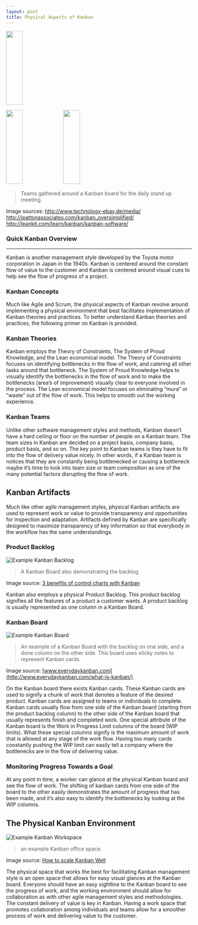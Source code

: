 ```yaml
---
layout: post
title: Physical Aspects of Kanban
---
```

<p>
<img src="http://www.technology-ebay.de/imageresize/600h__daily_standup_at_kanban_board.jpg" width=30% height="200"> </P>

<img src="http://jpattonassociates.com/wp-content/uploads/2009/04/kanban_board.jpg" width=30% height="200" /> 
<img src="http://leankit.com/learn/wp-content/uploads/2015/11/kanban-software-collaboration-6f4b7264.jpg" width=30% height="200" />

> Teams gathered around a Kanban board for the daily stand up meeting.

Image sources: http://www.technology-ebay.de/media/  
http://jpattonassociates.com/kanban_oversimplified/  
http://leankit.com/learn/kanban/kanban-software/


### Quick Kanban Overview
-----
Kanban is another management style developed by the Toyota motor corporation in Japan in the 1940s. Kanban is centered around the constant flow of value to the customer and Kanban is centered around visual cues to help see the flow of progress of a project.

### Kanban Concepts
Much like Agile and Scrum, the physical aspects of Kanban revolve around implementing a physical environment that best facilitates implementation of Kanban theories and practices. To better understand Kanban theories and practices, the following primer on Kanban is provided.

### Kanban Theories
Kanban employs the Theory of Constraints, The System of Proud Knowledge, and the Lean economical model. The Theory of Constraints focuses on identifying bottlenecks in the flow of work, and catering all other tasks around that bottleneck. The System of Proud Knowledge helps to visually identify the bottlenecks in the flow of work and to make the bottlenecks (area’s of improvement) visually clear to everyone involved in the process. The Lean economical model focuses on eliminating “mura” or “waste” out of the flow of work. This helps to smooth out the working experience.  

### Kanban Teams
Unlike other software management styles and methods, Kanban doesn’t have a hard ceiling or floor on the number of people on a Kanban team. The team sizes in Kanban are decided on a project basis, company basis, product basis, and so on. The key point to Kanban teams is they have to fit into the flow of delivery value nicely. In other words, if a Kanban team is notices that they are constantly being bottlenecked or causing a bottleneck maybe it’s time to look into team size or team composition as one of the many potential factors disrupting the flow of work. 

## Kanban Artifacts
Much like other agile management styles, physical Kanban artifacts are used to represent work or value to provide transparency and opportunities for inspection and adaptation. Artifacts defined by Kanban are specifically designed to maximize transparency of key information so that everybody in the workflow has the same understandings.

### Product Backlog
![Example Kanban Backlog](https://kodcu.com/wp/wp-content/uploads/2013/07/kanban-board.jpg)  
> A Kanban Board also demonstrating the backlog  

Image source: [3 benefits of control charts with Kanban](https://en.kodcu.com/2013/09/3-benefits-of-control-charts-with-kanban/)  

Kanban also employs a physical Product Backlog. This product backlog signifies all the features of a product a customer wants. A product backlog is usually represented as one column in a Kanban Board.





### Kanban Board
![Example Kanban Board](http://i1.wp.com/www.everydaykanban.com/wp-content/uploads/2012/03/kanban-board.png)
> An example of a Kanban Board with the backlog on one side, and a done column on the other side. This board uses sticky notes to represent Kanban cards.

Image source: [www.everydaykanban.com](http://www.everydaykanban.com/what-is-kanban/)

On the Kanban board there exists Kanban cards. These Kanban cards are used to signify a chunk of work that denotes a feature of the desired product. Kanban cards are assigned to teams or individuals to complete. Kanban cards usually flow from one side of the Kanban board (starting from the product backlog column) to the other side of the Kanban board that usually represents finish and completed work. One special attribute of the Kanban board is the Work in Progress Limit columns of the board (WIP limits). What these special columns signify is the maximum amount of work that is allowed at any stage of the work flow. Having too many cards constantly pushing the WIP limit can easily tell a company where the bottlenecks are in the flow of delivering value.  


### Monitoring Progress Towards a Goal
At any point in time, a worker can glance at the physical Kanban board and see the flow of work. The shifting of kanban cards from one side of the board to the other easily demonstrates the amount of progress that has been made, and it’s also easy to identify the bottlenecks by looking at the WIP columns. 

## The Physical Kanban Environment 
![Example Kanban Workspace](http://static.kanbantool.com/blog/how-to-scale-kanban-well.PNG)  
> an example Kanban office space.

Image source: [How to scale Kanban Well](http://kanbantool.com/blog/how-to-scale-kanban-well)

The physical space that works the best for facilitating Kanban management style is an open space that allows for easy visual glances at the Kanban board. Everyone should have an easy sightline to the Kanban board to see the progress of work, and the working environment should allow for collaboration as with other agile management styles and methodologies. The constant delivery of value is key in Kanban. Having a work space that promotes collaboration among individuals and teams allow for a smoother process of work and delivering value to the customer. 

